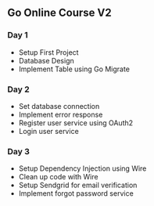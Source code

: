 ## Go Online Course V2

### Day 1
- Setup First Project
- Database Design
- Implement Table using Go Migrate

### Day 2
- Set database connection
- Implement error response
- Register user service using OAuth2
- Login user service

### Day 3
- Setup Dependency Injection using Wire
- Clean up code with Wire
- Setup Sendgrid for email verification
- Implement forgot password service